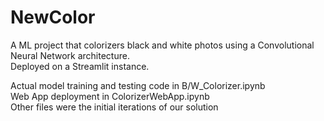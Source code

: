 # NewColor
A ML project that colorizers black and white photos using a Convolutional Neural Network architecture.  
Deployed on a Streamlit instance.  

Actual model training and testing code in B/W_Colorizer.ipynb  
Web App deployment in ColorizerWebApp.ipynb  
Other files were the initial iterations of our solution  
